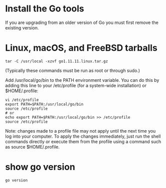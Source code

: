 # Install the Go tools
If you are upgrading from an older version of Go you must first remove the existing version.

# Linux, macOS, and FreeBSD tarballs
```
tar -C /usr/local -xzvf go1.11.11.linux.tar.gz
```
(Typically these commands must be run as root or through sudo.)

Add /usr/local/go/bin to the PATH environment variable. You can do this by adding this line to your /etc/profile (for a system-wide installation) or $HOME/.profile:
```
vi /etc/profile
export PATH=$PATH:/usr/local/go/bin
source /etc/profile
# or
echo export PATH=$PATH:/usr/local/go/bin >> /etc/profile
source /etc/profile
```

Note: changes made to a profile file may not apply until the next time you log into your computer. To apply the changes immediately, just run the shell commands directly or execute them from the profile using a command such as source $HOME/.profile.

# show go version
```
go version
```